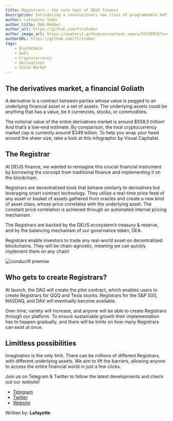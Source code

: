 ```yaml
---
title: Registrars — the core tool of DEUS finance
description: Introducing a revolutionary new class of programmable DeFi assets
author: Lafeyette Tabor
author_title: DAO Member
author_url: https://github.com/firstabor
author_image_url: https://avatars2.githubusercontent.com/u/57239935?s=400&v=4
authorURL: https://github.com/firstabor
tags:
    - Blockchain
    - DeFi
    - Cryptocurrency
    - Derivatives
    - Stock Market
---
```


## The derivatives market, a financial Goliath
A derivative is a contract between parties whose value is pegged to an underlying financial asset or a set of assets. The underlying assets could be anything that has a value, be it currencies, stocks, or commodities.

The notional value of the entire derivatives market is around $558.5 trillion! And that’s a low-end estimate. By comparison, the total cryptocurrency market cap is currently around $349 billion.
To help you wrap your head around the sheer size, take a look at this infographic by Visual Capitalist.

## The Registrar
At DEUS finance, we wanted to reimagine this crucial financial instrument by borrowing the concept from traditional finance and implementing it on the blockchain.

Registrars are decentralized tools that behave similarly to derivatives but leveraging smart contract technology. They utilize a real-time price feed of any asset or basket of assets gathered from oracles and create a new kind of asset class, whose price correlates with the underlying asset. The constant price correlation is achieved through an automated internal pricing mechanism.

The Registrars are backed by the DEUS ecosystem’s treasury & reserve, and by the balancing mechanism of our governance token, DEA.

Registrars enable investors to trade any real-world asset on decentralized blockchains. They will be chain-agnostic, meaning we can quickly implement them on any chain!

![conductR premise](/img/conductr_main.jpeg)

## Who gets to create Registrars?
At launch, the DAO will create the pilot contract, which enables users to create Registrars for QQQ and Tesla stocks. Registrars for the S&P 500, NASDAQ, and DAX will eventually become available.

Over time, variety will increase, and anyone will be able to create Registrars through our platform. To ensure sustainable growth their implementation has to happen gradually, and there will be limits on how many Registrars can exist at once.

## Limitless possibilities
Imagination is the only limit. There can be millions of different Registrars, with different underlying assets. We aim to lift the barriers, allowing anyone to access the entire financial world in just a few clicks.

Join us on Telegram & Twitter to follow the latest developments and check out our website!
+ [Telegram](https://t.me/deusfinance)
+ [Twitter](https://twitter.com/DeusDao)
+ [Website](https://www.deus.finance)


Written by: **Lafayette**
